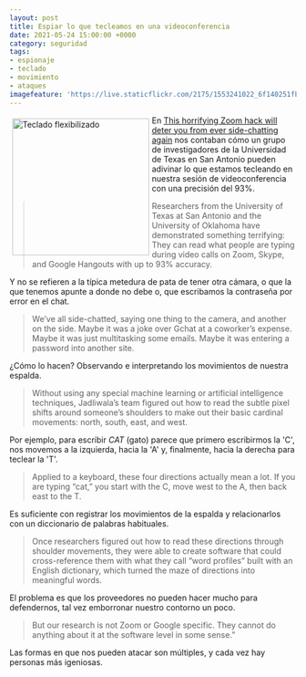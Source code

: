 ```yaml
---
layout: post
title: Espiar lo que tecleamos en una videoconferencia
date: 2021-05-24 15:00:00 +0000
category: seguridad
tags:
- espionaje
- teclado
- movimiento 
- ataques
imagefeature: 'https://live.staticflickr.com/2175/1553241022_6f140251fb.jpg'
---
```

<a href="https://www.flickr.com/photos/fernand0/1553241022/" title="Teclado flexibilizado "><img src="https://live.staticflickr.com/2175/1553241022_6f140251fb.jpg" alt="Teclado flexibilizado " width="240" style="float:left; margin:5px"></a>
En [This horrifying Zoom hack will deter you from ever side-chatting again](https://www.fastcompany.com/90570509/this-horrifying-zoom-hack-will-deter-you-from-ever-side-chatting-again) nos contaban cómo un grupo de investigadores de la Universidad de Texas en San Antonio pueden adivinar lo que estamos tecleando en nuestra sesión de videoconferencia con una precisión del 93%.

> Researchers from the University of Texas at San Antonio and the University of Oklahoma have demonstrated something terrifying: They can read what people are typing during video calls on Zoom, Skype, and Google Hangouts with up to 93% accuracy. 

Y no se refieren a la típica metedura de pata de tener otra cámara, o que la que tenemos apunte a donde no debe o,  que escribamos la contraseña por error en el chat.

> We’ve all side-chatted, saying one thing to the camera, and another on the side. Maybe it was a joke over Gchat at a coworker’s expense. Maybe it was just multitasking some emails. Maybe it was entering a password into another site.

¿Cómo lo hacen? Observando e interpretando los movimientos de nuestra espalda.

> Without using any special machine learning or artificial intelligence techniques, Jadliwala’s team figured out how to read the subtle pixel shifts around someone’s shoulders to make out their basic cardinal movements: north, south, east, and west.

Por ejemplo, para escribir *CAT* (gato) parece que primero escribirmos la 'C', nos movemos a la izquierda, hacia la 'A' y, finalmente, hacia la derecha para teclear la 'T'.

> Applied to a keyboard, these four directions actually mean a lot. If you are typing “cat,” you start with the C, move west to the A, then back east to the T. 

Es suficiente con registrar los movimientos de la espalda y relacionarlos con un diccionario de palabras habituales.

> Once researchers figured out how to read these directions through shoulder movements, they were able to create software that could cross-reference them with what they call “word profiles” built with an English dictionary, which turned the maze of directions into meaningful words.

El problema es que los proveedores no pueden hacer mucho para defendernos, tal vez emborronar nuestro contorno un poco.

> But our research is not Zoom or Google specific. They cannot do anything about it at the software level in some sense.”

Las formas en que nos pueden atacar son múltiples, y cada vez hay personas más igeniosas.
